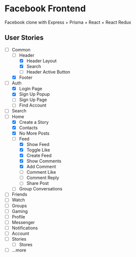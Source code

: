 # Facebook Frontend

Facebook clone with Express + Prisma + React + React Redux

## User Stories

- [ ] Common
  - [ ] Header
    - [x] Header Layout
    - [x] Search
    - [ ] Header Active Button
  - [x] Footer
- [ ] Auth
  - [x] Login Page
  - [x] Sign Up Popup
  - [ ] Sign Up Page
  - [ ] Find Account
- [ ] Search
- [ ] Home
  - [x] Create a Story
  - [x] Contacts
  - [x] No More Posts
  - [ ] Feed
    - [x] Show Feed
    - [x] Toggle Like
    - [x] Create Feed
    - [x] Show Comments
    - [x] Add Comment
    - [ ] Comment Like
    - [ ] Comment Reply
    - [ ] Share Post
  - [ ] Group Conversations
- [ ] Friends
- [ ] Watch
- [ ] Groups
- [ ] Gaming
- [ ] Profile
- [ ] Messenger
- [ ] Notifications
- [ ] Account
- [ ] Stories
  - [ ] Stores
- [ ] ...more
